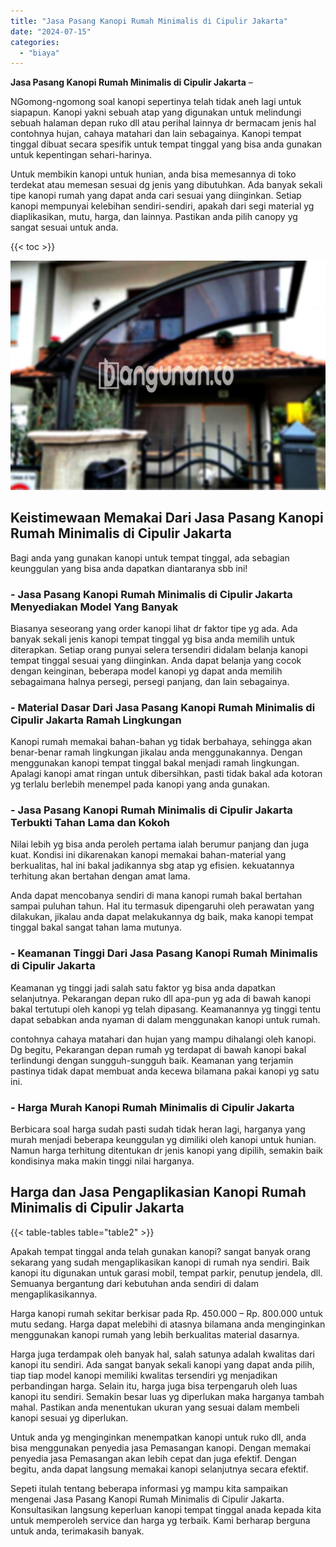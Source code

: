 ```yaml
---
title: "Jasa Pasang Kanopi Rumah Minimalis di Cipulir Jakarta"
date: "2024-07-15"
categories: 
  - "biaya"
---
```


**Jasa Pasang Kanopi Rumah Minimalis di Cipulir Jakarta** –

NGomong-ngomong soal kanopi sepertinya telah tidak aneh lagi untuk siapapun. Kanopi yakni sebuah atap yang digunakan untuk melindungi sebuah halaman depan ruko dll atau perihal lainnya dr bermacam jenis hal contohnya hujan, cahaya matahari dan lain sebagainya. Kanopi tempat tinggal dibuat secara spesifik untuk tempat tinggal yang bisa anda gunakan untuk kepentingan sehari-harinya.

Untuk membikin kanopi untuk hunian, anda bisa memesannya di toko terdekat atau memesan sesuai dg jenis yang dibutuhkan. Ada banyak sekali tipe kanopi rumah yang dapat anda cari sesuai yang diinginkan. Setiap kanopi mempunyai kelebihan sendiri-sendiri, apakah dari segi material yg diaplikasikan, mutu, harga, dan lainnya. Pastikan anda pilih canopy yg sangat sesuai untuk anda.

{{< toc >}}

![Jasa Pasang Kanopi Rumah Minimalis di Cipulir Jakarta](/images/harga-kanopi-minimalis-04.png)

## Keistimewaan Memakai Dari Jasa Pasang Kanopi Rumah Minimalis di Cipulir Jakarta

Bagi anda yang gunakan kanopi untuk tempat tinggal, ada sebagian keunggulan yang bisa anda dapatkan diantaranya sbb ini!

### \- Jasa Pasang Kanopi Rumah Minimalis di Cipulir Jakarta Menyediakan Model Yang Banyak

Biasanya seseorang yang order kanopi lihat dr faktor tipe yg ada. Ada banyak sekali jenis kanopi tempat tinggal yg bisa anda memilih untuk diterapkan. Setiap orang punyai selera tersendiri didalam belanja kanopi tempat tinggal sesuai yang diinginkan. Anda dapat belanja yang cocok dengan keinginan, beberapa model kanopi yg dapat anda memilih sebagaimana halnya persegi, persegi panjang, dan lain sebagainya.

### \- Material Dasar Dari Jasa Pasang Kanopi Rumah Minimalis di Cipulir Jakarta Ramah Lingkungan

Kanopi rumah memakai bahan-bahan yg tidak berbahaya, sehingga akan benar-benar ramah lingkungan jikalau anda menggunakannya. Dengan menggunakan kanopi tempat tinggal bakal menjadi ramah lingkungan. Apalagi kanopi amat ringan untuk dibersihkan, pasti tidak bakal ada kotoran yg terlalu berlebih menempel pada kanopi yang anda gunakan.

### \- Jasa Pasang Kanopi Rumah Minimalis di Cipulir Jakarta Terbukti Tahan Lama dan Kokoh

Nilai lebih yg bisa anda peroleh pertama ialah berumur panjang dan juga kuat. Kondisi ini dikarenakan kanopi memakai bahan-material yang berkualitas, hal ini bakal jadikannya sbg atap yg efisien. kekuatannya terhitung akan bertahan dengan amat lama.

Anda dapat mencobanya sendiri di mana kanopi rumah bakal bertahan sampai puluhan tahun. Hal itu termasuk dipengaruhi oleh perawatan yang dilakukan, jikalau anda dapat melakukannya dg baik, maka kanopi tempat tinggal bakal sangat tahan lama mutunya.

### \- Keamanan Tinggi Dari Jasa Pasang Kanopi Rumah Minimalis di Cipulir Jakarta

Keamanan yg tinggi jadi salah satu faktor yg bisa anda dapatkan selanjutnya. Pekarangan depan ruko dll apa-pun yg ada di bawah kanopi bakal tertutupi oleh kanopi yg telah dipasang. Keamanannya yg tinggi tentu dapat sebabkan anda nyaman di dalam menggunakan kanopi untuk rumah.

contohnya cahaya matahari dan hujan yang mampu dihalangi oleh kanopi. Dg begitu, Pekarangan depan rumah yg terdapat di bawah kanopi bakal terlindungi dengan sungguh-sungguh baik. Keamanan yang terjamin pastinya tidak dapat membuat anda kecewa bilamana pakai kanopi yg satu ini.

### \- Harga Murah Kanopi Rumah Minimalis di Cipulir Jakarta

Berbicara soal harga sudah pasti sudah tidak heran lagi, harganya yang murah menjadi beberapa keunggulan yg dimiliki oleh kanopi untuk hunian. Namun harga terhitung ditentukan dr jenis kanopi yang dipilih, semakin baik kondisinya maka makin tinggi nilai harganya.

## Harga dan Jasa Pengaplikasian Kanopi Rumah Minimalis di Cipulir Jakarta

{{< table-tables table="table2" >}}

Apakah tempat tinggal anda telah gunakan kanopi? sangat banyak orang sekarang yang sudah mengaplikasikan kanopi di rumah nya sendiri. Baik kanopi itu digunakan untuk garasi mobil, tempat parkir, penutup jendela, dll. Semuanya bergantung dari kebutuhan anda sendiri di dalam mengaplikasikannya.

Harga kanopi rumah sekitar berkisar pada Rp. 450.000 – Rp. 800.000 untuk mutu sedang. Harga dapat melebihi di atasnya bilamana anda menginginkan menggunakan kanopi rumah yang lebih berkualitas material dasarnya.

Harga juga terdampak oleh banyak hal, salah satunya adalah kwalitas dari kanopi itu sendiri. Ada sangat banyak sekali kanopi yang dapat anda pilih, tiap tiap model kanopi memiliki kwalitas tersendiri yg menjadikan perbandingan harga. Selain itu, harga juga bisa terpengaruh oleh luas kanopi itu sendiri. Semakin besar luas yg diperlukan maka harganya tambah mahal. Pastikan anda menentukan ukuran yang sesuai dalam membeli kanopi sesuai yg diperlukan.

Untuk anda yg menginginkan menempatkan kanopi untuk ruko dll, anda bisa menggunakan penyedia jasa Pemasangan kanopi. Dengan memakai penyedia jasa Pemasangan akan lebih cepat dan juga efektif. Dengan begitu, anda dapat langsung memakai kanopi selanjutnya secara efektif.

Sepeti itulah tentang beberapa informasi yg mampu kita sampaikan mengenai Jasa Pasang Kanopi Rumah Minimalis di Cipulir Jakarta. Konsultasikan langsung keperluan kanopi tempat tinggal anada kepada kita untuk memperoleh service dan harga yg terbaik. Kami berharap berguna untuk anda, terimakasih banyak.
